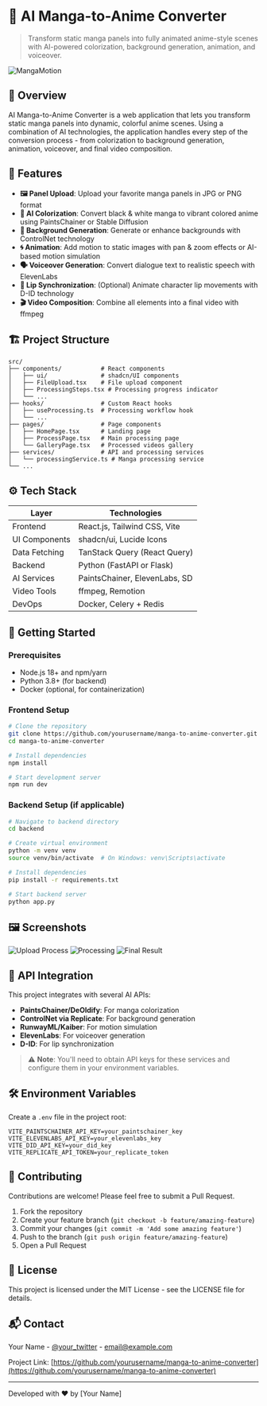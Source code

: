 
# 🧠 AI Manga-to-Anime Converter

> Transform static manga panels into fully animated anime-style scenes with AI-powered colorization, background generation, animation, and voiceover.

![MangaMotion](https://via.placeholder.com/1000x300?text=Manga+to+Anime+AI+Pipeline)

## 🚀 Overview

AI Manga-to-Anime Converter is a web application that lets you transform static manga panels into dynamic, colorful anime scenes. Using a combination of AI technologies, the application handles every step of the conversion process - from colorization to background generation, animation, voiceover, and final video composition.

## 📌 Features

- **🖼️ Panel Upload**: Upload your favorite manga panels in JPG or PNG format
- **🎨 AI Colorization**: Convert black & white manga to vibrant colored anime using PaintsChainer or Stable Diffusion
- **🌄 Background Generation**: Generate or enhance backgrounds with ControlNet technology
- **🌀 Animation**: Add motion to static images with pan & zoom effects or AI-based motion simulation
- **🗣️ Voiceover Generation**: Convert dialogue text to realistic speech with ElevenLabs
- **👄 Lip Synchronization**: (Optional) Animate character lip movements with D-ID technology
- **🎬 Video Composition**: Combine all elements into a final video with ffmpeg

## 🏗️ Project Structure

```
src/
├── components/           # React components
│   ├── ui/               # shadcn/UI components
│   ├── FileUpload.tsx    # File upload component
│   ├── ProcessingSteps.tsx # Processing progress indicator
│   └── ...
├── hooks/                # Custom React hooks
│   ├── useProcessing.ts  # Processing workflow hook
│   └── ...
├── pages/                # Page components
│   ├── HomePage.tsx      # Landing page
│   ├── ProcessPage.tsx   # Main processing page
│   └── GalleryPage.tsx   # Processed videos gallery
├── services/             # API and processing services
│   └── processingService.ts # Manga processing service
└── ...
```

## ⚙️ Tech Stack

| Layer        | Technologies                      |
|--------------|----------------------------------|
| Frontend     | React.js, Tailwind CSS, Vite     |
| UI Components| shadcn/ui, Lucide Icons          |
| Data Fetching| TanStack Query (React Query)     |
| Backend      | Python (FastAPI or Flask)        |
| AI Services  | PaintsChainer, ElevenLabs, SD    |
| Video Tools  | ffmpeg, Remotion                 |
| DevOps       | Docker, Celery + Redis           |

## 🏁 Getting Started

### Prerequisites

- Node.js 18+ and npm/yarn
- Python 3.8+ (for backend)
- Docker (optional, for containerization)

### Frontend Setup

```bash
# Clone the repository
git clone https://github.com/yourusername/manga-to-anime-converter.git
cd manga-to-anime-converter

# Install dependencies
npm install

# Start development server
npm run dev
```

### Backend Setup (if applicable)

```bash
# Navigate to backend directory
cd backend

# Create virtual environment
python -m venv venv
source venv/bin/activate  # On Windows: venv\Scripts\activate

# Install dependencies
pip install -r requirements.txt

# Start backend server
python app.py
```

## 🖼️ Screenshots

![Upload Process](https://via.placeholder.com/600x400?text=Upload+Screen)
![Processing](https://via.placeholder.com/600x400?text=Processing+Screen)
![Final Result](https://via.placeholder.com/600x400?text=Final+Result)

## 📢 API Integration

This project integrates with several AI APIs:

- **PaintsChainer/DeOldify**: For manga colorization
- **ControlNet via Replicate**: For background generation
- **RunwayML/Kaiber**: For motion simulation
- **ElevenLabs**: For voiceover generation
- **D-ID**: For lip synchronization

> ⚠️ **Note**: You'll need to obtain API keys for these services and configure them in your environment variables.

## 🛠️ Environment Variables

Create a `.env` file in the project root:

```
VITE_PAINTSCHAINER_API_KEY=your_paintschainer_key
VITE_ELEVENLABS_API_KEY=your_elevenlabs_key
VITE_DID_API_KEY=your_did_key
VITE_REPLICATE_API_TOKEN=your_replicate_token
```

## 🤝 Contributing

Contributions are welcome! Please feel free to submit a Pull Request.

1. Fork the repository
2. Create your feature branch (`git checkout -b feature/amazing-feature`)
3. Commit your changes (`git commit -m 'Add some amazing feature'`)
4. Push to the branch (`git push origin feature/amazing-feature`)
5. Open a Pull Request

## 📄 License

This project is licensed under the MIT License - see the LICENSE file for details.

## 📬 Contact

Your Name - [@your_twitter](https://twitter.com/your_twitter) - email@example.com

Project Link: [https://github.com/yourusername/manga-to-anime-converter](https://github.com/yourusername/manga-to-anime-converter)

---

Developed with ❤️ by [Your Name]
